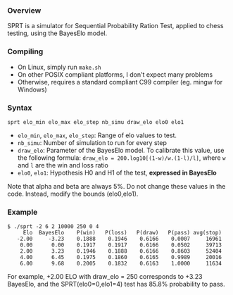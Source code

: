 ### Overview

SPRT is a simulator for Sequential Probability Ration Test, applied to chess
testing, using the BayesElo model.

### Compiling

* On Linux, simply run `make.sh`
* On other POSIX compliant platforms, I don't expect many problems
* Otherwise, requires a standard compliant C99 compiler (eg. mingw for Windows)

### Syntax

`sprt elo_min elo_max elo_step nb_simu draw_elo elo0 elo1`

* `elo_min`, `elo_max`, `elo_step`: Range of elo values to test.
* `nb_simu`: Number of simulation to run for every step
* `draw_elo`: Parameter of the BayesElo model. To calibrate this value, use the
following formula: `draw_elo = 200.log10[(1-w)/w.(1-l)/l]`, where `w` and `l`
are the win and loss ratio
* `elo0`, `elo1`: Hypothesis H0 and H1 of the test, **expressed in BayesElo**

Note that alpha and beta are always 5%. Do not change these values in the code.
Instead, modify the bounds (elo0,elo1).

### Example

	$ ./sprt -2 6 2 10000 250 0 4
	     Elo  BayesElo    P(win)   P(loss)   P(draw)   P(pass) avg(stop)
	   -2.00     -3.23    0.1888    0.1946    0.6166    0.0007     16961
	    0.00      0.00    0.1917    0.1917    0.6166    0.0502     39713
	    2.00      3.23    0.1946    0.1888    0.6166    0.8603     52404
	    4.00      6.45    0.1975    0.1860    0.6165    0.9989     20016
	    6.00      9.68    0.2005    0.1832    0.6163    1.0000     11634

For example, +2.00 ELO with draw_elo = 250 corresponds to +3.23 BayesElo, and the
SPRT(elo0=0,elo1=4) test has 85.8% probability to pass.
